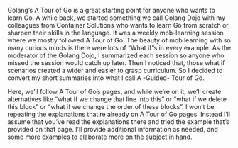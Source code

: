 Golang’s A Tour of Go is a great starting point for anyone who wants to learn Go. A while back, we started something we call Golang Dojo with my colleagues from Container Solutions who wants to learn Go from scratch or sharpen their skills in the language. It was a weekly mob-learning session where we mostly followed A Tour of Go. The beauty of mob learning with so many curious minds is there were lots of “What if”s in every example. As the moderator of the Golang Dojo, I summarized each session so anyone who missed the session would catch up later. Then I noticed that, those what if scenarios created a wider and easier to grasp curriculum. So I decided to convert my short summaries into what I call A -Guided- Tour of Go.

Here, we’ll follow A Tour of Go’s pages, and while we’re on it, we’ll create alternatives like “what if we change that line into this” or “what if we delete this block” or “what if we change the order of these blocks”. I won’t be repeating the explanations that’re already on A Tour of Go pages. Instead I’ll assume that you’ve read the explanations there and tried the example that’s provided on that page. I’ll provide additional information as needed, and some more examples to elaborate more on the subject in hand.